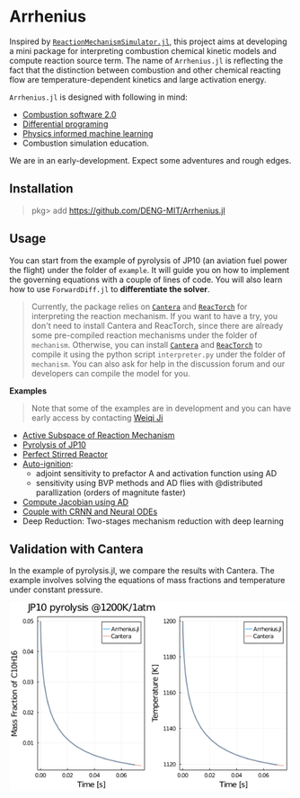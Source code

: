 # Arrhenius

Inspired by [`ReactionMechanismSimulator.jl`](https://github.com/ReactionMechanismGenerator/ReactionMechanismSimulator.jl), this project aims at developing a mini package for interpreting combustion chemical kinetic models and compute reaction source term. The name of `Arrhenius.jl` is reflecting the fact that the distinction between combustion and other chemical reacting flow are temperature-dependent kinetics and large activation energy.

`Arrhenius.jl` is designed with following in mind:

* [Combustion software 2.0](https://www.linkedin.com/pulse/arrheniusjl-combustion-software-20-weiqi-ji/)
* [Differential programing](https://github.com/Cantera/enhancements/issues/82)
* [Physics informed machine learning](https://github.com/Cantera/enhancements/issues/82)
* Combustion simulation education.

We are in an early-development. Expect some adventures and rough edges.

## Installation

> pkg> add https://github.com/DENG-MIT/Arrhenius.jl

## Usage

You can start from the example of pyrolysis of JP10 (an aviation fuel power the flight) under the folder of `example`. It will guide you on how to implement the governing equations with a couple of lines of code. You will also learn how to use `ForwardDiff.jl` to **differentiate the solver**.

> Currently, the package relies on [`Cantera`](https://github.com/Cantera/cantera) and [`ReacTorch`](https://github.com/DENG-MIT/reactorch) for interpreting the reaction mechanism. If you want to have a try, you don't need to install Cantera and ReacTorch, since there are already some pre-compiled reaction mechanisms under the folder of `mechanism`. Otherwise, you can install [`Cantera`](https://github.com/Cantera/cantera) and [`ReacTorch`](https://github.com/DENG-MIT/reactorch) to compile it using the python script `interpreter.py` under the folder of `mechanism`. You can also ask for help in the discussion forum and our developers can compile the model for you.

**Examples**

> Note that some of the examples are in development and you can have early access by contacting [Weiqi Ji](mailto:weiqiji@mit.edu)
  + [Active Subspace of Reaction Mechanism](https://github.com/DENG-MIT/ArrheniusActiveSubspace)
  + [Pyrolysis of JP10](./example/pyrolysis/pyrolysis.ipynb)
  + [Perfect Stirred Reactor](./example/perfect_stirred_reactor)
  + [Auto-ignition](https://github.com/DENG-MIT/NN-Ignition): 
      + adjoint sensitivity to prefactor A and activation function using AD
      + sensitivity using BVP methods and AD flies with @distributed parallization (orders of magnitute faster)
  + [Compute Jacobian using AD](https://gist.github.com/jiweiqi/21b8d149bd95b97d9ae948ab92e446df)
  + [Couple with CRNN and Neural ODEs](https://github.com/DENG-MIT/CRNN_HyChem)
  + Deep Reduction: Two-stages mechanism reduction with deep learning


## Validation with Cantera

In the example of pyrolysis.jl, we compare the results with Cantera. The example involves solving the equations of mass fractions and temperature under constant pressure.

![JP10_pyrolysis_vs_cantera](./example/pyrolysis/JP10_pyrolysis.png)

